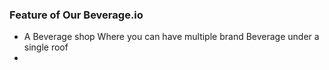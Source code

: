 ### Feature of Our Beverage.io

* A Beverage shop Where you can have multiple brand Beverage under a single roof
* 
